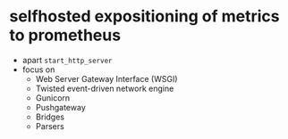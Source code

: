# selfhosted expositioning of metrics to prometheus 

- apart `start_http_server`
- focus on
    - Web Server Gateway Interface (WSGI)
    - Twisted event-driven network engine
    - Gunicorn
    - Pushgateway
    - Bridges
    - Parsers
